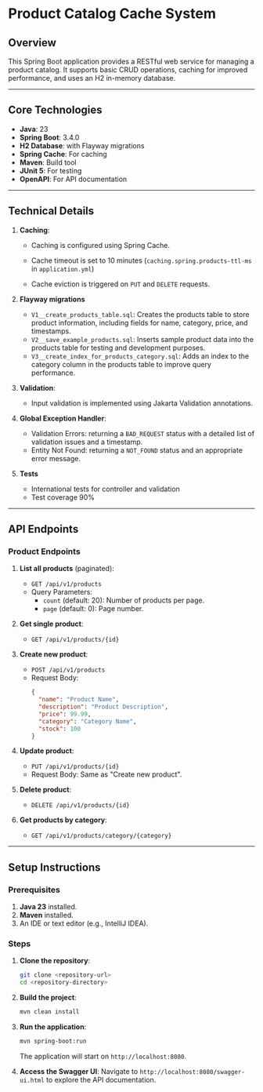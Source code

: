 # Product Catalog Cache System

## Overview
This Spring Boot application provides a RESTful web service for managing a product catalog. It supports basic CRUD operations, caching for improved performance, and uses an H2 in-memory database.

---

## Core Technologies
- **Java**: 23
- **Spring Boot**: 3.4.0
- **H2 Database**: with Flayway migrations
- **Spring Cache**: For caching
- **Maven**: Build tool
- **JUnit 5**: For testing
- **OpenAPI**: For API documentation

---
## Technical Details

1. **Caching**:
   - Caching is configured using Spring Cache.
   - Cache timeout is set to 10 minutes (`caching.spring.products-ttl-ms` in `application.yml`)

   - Cache eviction is triggered on `PUT` and `DELETE` requests.

2. **Flayway migrations**
   - `V1__create_products_table.sql`: Creates the products table to store product information, including fields for name, category, price, and timestamps.
   - `V2__save_example_products.sql`: Inserts sample product data into the products table for testing and development purposes.
   - `V3__create_index_for_products_category.sql`: Adds an index to the category column in the products table to improve query performance.
3. **Validation**:
   - Input validation is implemented using Jakarta Validation annotations.

4. **Global Exception Handler**:
   - Validation Errors: returning a `BAD_REQUEST` status with a detailed list of validation issues and a timestamp.
   - Entity Not Found: returning a `NOT_FOUND` status and an appropriate error message.

5. **Tests**
   - International tests for controller and validation
   - Test coverage 90%
---
## API Endpoints

### Product Endpoints

1. **List all products** (paginated):
    - `GET /api/v1/products`
    - Query Parameters:
        - `count` (default: 20): Number of products per page.
        - `page` (default: 0): Page number.

2. **Get single product**:
    - `GET /api/v1/products/{id}`

3. **Create new product**:
    - `POST /api/v1/products`
    - Request Body:
      ```json
      {
        "name": "Product Name",
        "description": "Product Description",
        "price": 99.99,
        "category": "Category Name",
        "stock": 100
      }
      ```

4. **Update product**:
    - `PUT /api/v1/products/{id}`
    - Request Body: Same as "Create new product".

5. **Delete product**:
    - `DELETE /api/v1/products/{id}`

6. **Get products by category**:
    - `GET /api/v1/products/category/{category}`

---
## Setup Instructions

### Prerequisites
1. **Java 23** installed.
2. **Maven** installed.
3. An IDE or text editor (e.g., IntelliJ IDEA).

### Steps
1. **Clone the repository**:
   ```bash
   git clone <repository-url>
   cd <repository-directory>
   ```

2. **Build the project**:
   ```bash
   mvn clean install
   ```

3. **Run the application**:
   ```bash
   mvn spring-boot:run
   ```
   The application will start on `http://localhost:8080`.

4. **Access the Swagger UI**:
   Navigate to `http://localhost:8080/swagger-ui.html` to explore the API documentation.

